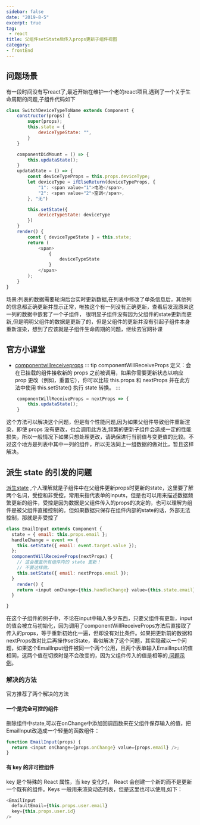 ```yaml
---
sidebar: false
date: "2019-8-5"
excerpt: true
tag: 
 - react
title: 父组件setState后传入props更新子组件视图
category: 
- frontEnd
---
```



## 问题场景
有一段时间没有写react了,最近开始在维护一个老的react项目,遇到了一个关于生命周期的问题,子组件代码如下
 <!-- more -->
```js 
class SwitchDeviceTypeToName extends Component {
    constructor(props) {
        super(props);
        this.state = {
            deviceTypeState: "",
        }
    }

    componentDidMount = () => {
        this.updataState();
    }
    updataState = () => {
        const deviceTypeProps = this.props.deviceType;
        let deviceType = ifElseReturn(deviceTypeProps, {
            "1": <span value="1">电池</span>,
            "2": <span value="2">空调</span>,
        }, "无")

        this.setState({
            deviceTypeState: deviceType
        })
    }
    render() {
        const { deviceTypeState } = this.state;
        return (
            <span>
                {
                    deviceTypeState
                }
            </span>
        );
    }
}
```
场景:列表的数据需要轮询后台实时更新数据,在列表中修改了单条信息后，其他列的信息都正确更新并显示正常，唯独这个有一列没有正确更新，查看后发现原来这一列的数据中嵌套了一个子组件，
很明显子组件没有因为父组件的state更新而更新,但是明明父组件的数据是更新了的，但是父组件的更新并没有引起子组件本身重新渲染，想到了应该就是子组件生命周期的问题，继续去官网补课

## 官方小课堂
- [componentwillreceiveprops](https://zh-hans.reactjs.org/docs/react-component.html#unsafe_componentwillreceiveprops) 
::: tip componentWillReceiveProps
定义：会在已挂载的组件接收新的 props 之前被调用，如果你需要更新状态以响应 prop 更改（例如，重置它），你可以比较 this.props 和 nextProps 并在此方法中使用 this.setState() 执行 state 转换。
:::
```js
    componentWillReceiveProps = nextProps => {
        this.updataState();
    }
```
这个方法可以解决这个问题，但是有个性能问题,因为如果父组件导致组件重新渲染，即使 props 没有更改，也会调用此方法,频繁的更新子组件会造成一定的性能损失，所以一般情况下如果只想处理更改，请确保进行当前值与变更值的比较。不过这个地方是列表中其中一列的组件，所以无法同上一组数据的做对比，暂且这样解决。

## 派生 state 的引发的问题
[派生state](https://zh-hans.reactjs.org/blog/2018/06/07/you-probably-dont-need-derived-state.html#recommendation-fully-controlled-component) ,个人理解就是子组件中在父组件更新props时更新的state，这里要了解两个名词，受控和非受控，常用来指代表单的inputs，但是也可以用来描述数据频繁更新的组件，受控是因为数据是父组件传入的props的决定的，也可以理解为组件是被父组件直接控制的。但如果数据只保存在组件内部的state的话，外部无法控制，那就是非受控了

```js
class EmailInput extends Component {
  state = { email: this.props.email };
  handleChange = event => {
    this.setState({ email: event.target.value });
  };
  componentWillReceiveProps(nextProps) {
    // 这会覆盖所有组件内的 state 更新！
    // 不要这样做。
    this.setState({ email: nextProps.email });
  }
    render() {
    return <input onChange={this.handleChange} value={this.state.email} />;
  }

}
```
在这个子组件的例子中，不论在input中输入多少东西，只要父组件有更新，input的值会被立马初始化，因为调用了componentWillReceiveProps方法后直接取了传入的props，等于重新初始化一遍，但却没有对比条件。如果把更新前的数据和nextProps做对比后再操作setState，看似解决了这个问题，其实隐藏以一个问题，如果这个EmailInput组件被同一个两个公用，且两个表单输入EmailInput的值相同，这两个值在切换时是不会改变的，因为父组件传入的值是相等的,[问题示例](https://twitter.com/brian_d_vaughn/status/959600888242307072)。


### 解决的方法
官方推荐了两个解决的方法 
#### 一个是完全可控的组件
删除组件中state,可以在onChange中添加回调函数来在父组件保存输入的值，把EmailInput改造成一个轻量的函数组件：
```js
function EmailInput(props) {
  return <input onChange={props.onChange} value={props.email} />;
}
```

#### 有 key 的非可控组件
key 是个特殊的 React 属性，当 key 变化时， React 会创建一个新的而不是更新一个既有的组件。Keys 一般用来渲染动态列表，但是这里也可以使用,如下：
```js
<EmailInput
  defaultEmail={this.props.user.email}
  key={this.props.user.id}
/>
```
